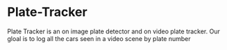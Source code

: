 # Plate-Tracker
Plate Tracker is an on image plate detector and on video plate tracker. Our gloal is to log all the cars seen in a video scene by plate number
